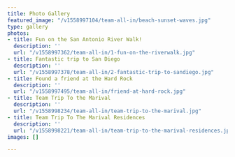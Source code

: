 ```yaml
---
title: Photo Gallery
featured_image: "/v1558997104/team-all-in/beach-sunset-waves.jpg"
type: gallery
photos:
- title: Fun on the San Antonio River Walk!
  description: ''
  url: "/v1558997362/team-all-in/1-fun-on-the-riverwalk.jpg"
- title: Fantastic trip to San Diego
  description: ''
  url: "/v1558997378/team-all-in/2-fantastic-trip-to-sandiego.jpg"
- title: Found a friend at the Hard Rock
  description: ''
  url: "/v1558997495/team-all-in/friend-at-hard-rock.jpg"
- title: Team Trip To the Marival
  description: ''
  url: "/v1558998234/team-all-in/team-trip-to-the-marival.jpg"
- title: Team Trip To The Marival Residences
  description: ''
  url: "/v1558998221/team-all-in/team-trip-to-the-marival-residences.jpg"
images: []

---
```

